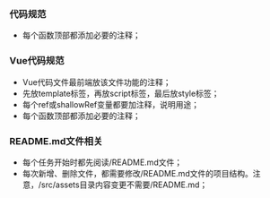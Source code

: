 ### 代码规范
- 每个函数顶部都添加必要的注释；

### Vue代码规范
- Vue代码文件最前端放该文件功能的注释；
- 先放template标签，再放script标签，最后放style标签；
- 每个ref或shallowRef变量都要加注释，说明用途；
- 每个函数顶部都添加必要的注释；

### README.md文件相关
- 每个任务开始时都先阅读/README.md文件；
- 每次新增、删除文件，都需要修改/README.md文件的项目结构。注意，/src/assets目录内容变更不需要/README.md；
